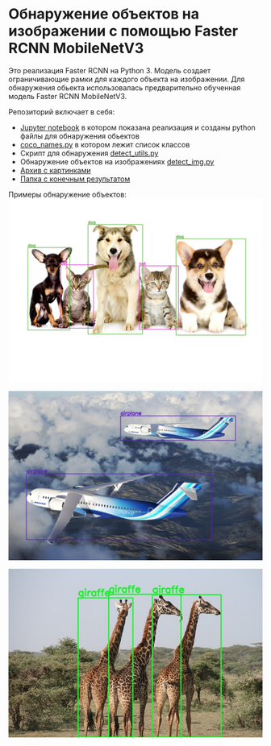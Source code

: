 # Обнаружение объектов на изображении с помощью Faster RCNN MobileNetV3

Это реализация Faster RCNN на Python 3. Модель создает ограничивающие рамки для каждого объекта на изображении. Для обнаружения обьекта использовалась предварительно обученная модель Faster RCNN MobileNetV3.

Репозиторий включает в себя:
* [Jupyter notebook](object_detection_in_image.ipynb) в котором показана реализация и созданы python файлы для обнаружения обьектов
* [coco_names.py](coco_names.py) в котором лежит список классов
* Скрипт для обнаружения [detect_utils.py](detect_utils.py)
* Обнаружение объектов на изображениях [detect_img.py](detect_img.py)
* [Архив с картинками](input.zip)
* [Папка с конечным результатом](outputs)



Примеры обнаружение объектов: 
![Object Detection Sample](outputs/image_5.jpg)

![Object Detection Sample](outputs/image_3.jpg)

![Object Detection Sample](outputs/image_2.jpg)
